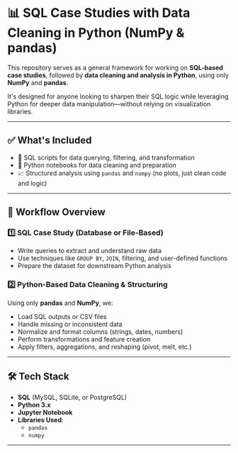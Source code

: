 # 📊 SQL Case Studies with Data Cleaning in Python (NumPy & pandas)

This repository serves as a general framework for working on **SQL-based case studies**, followed by **data cleaning and analysis in Python**, using only **NumPy** and **pandas**.

It's designed for anyone looking to sharpen their SQL logic while leveraging Python for deeper data manipulation—without relying on visualization libraries.

---

## ✅ What's Included

- 📂 SQL scripts for data querying, filtering, and transformation
- 🧼 Python notebooks for data cleaning and preparation
- 📈 Structured analysis using `pandas` and `numpy` (no plots, just clean code and logic)

---

## 🧠 Workflow Overview

### 1️⃣ SQL Case Study (Database or File-Based)

- Write queries to extract and understand raw data
- Use techniques like `GROUP BY`, `JOIN`, filtering, and user-defined functions
- Prepare the dataset for downstream Python analysis

### 2️⃣ Python-Based Data Cleaning & Structuring

Using only **pandas** and **NumPy**, we:
- Load SQL outputs or CSV files
- Handle missing or inconsistent data
- Normalize and format columns (strings, dates, numbers)
- Perform transformations and feature creation
- Apply filters, aggregations, and reshaping (pivot, melt, etc.)

---

## 🛠 Tech Stack

- **SQL** (MySQL, SQLite, or PostgreSQL)
- **Python 3.x**
- **Jupyter Notebook**
- **Libraries Used**:
  - `pandas`
  - `numpy`

---
